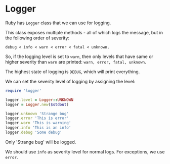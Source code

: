 # Logger

Ruby has `Logger` class that we can use for logging.

This class exposes multiple methods - all of which logs the message,
but in the following order of severity:

```
debug < info < warn < error < fatal < unknown.
```

So, if the logging level is set to `warn`, then only levels that have same or higher severity than `warn` are printed:
`warn, error, fatal, unknown`.

The highest state of logging is `DEBUG`, which will print everything.

We can set the severity level of logging by assigning the level:

```ruby
require 'logger'

logger.level = Logger::UNKNOWN
logger = Logger.new($stdout)

logger.unknown 'Strange bug'
logger.error 'This is error'
logger.warn 'This is warning'
logger.info 'This is an info'
logger.debug 'Some debug'
```

Only 'Strange bug' will be logged.

We should use `info` as severity level for normal logs. For exceptions, we use `error`.
